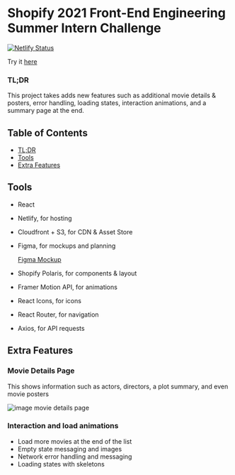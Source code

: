 # Shopify 2021 Front-End Engineering Summer Intern Challenge
[![Netlify Status](https://api.netlify.com/api/v1/badges/f5c0408c-13de-4b4a-a477-47ecff6755a1/deploy-status)](https://app.netlify.com/sites/shopify2021/deploys)

Try it [here](https://shopify2021.netlify.app/)

### TL;DR
This project takes adds new features such as additional movie details & posters, error handling, loading states, interaction animations, and a summary page at the end.

## Table of Contents
- [TL;DR](https://github.com/madebyjustinzhang/shopify-2021#tldr)
- [Tools](https://github.com/madebyjustinzhang/shopify-2021#tools)
- [Extra Features](https://github.com/madebyjustinzhang/shopify-2021#extra-features)

## Tools

- React
- Netlify, for hosting
- Cloudfront + S3, for CDN & Asset Store
- Figma, for mockups and planning
  
    [Figma Mockup](https://www.figma.com/file/GFMA2IxSD5m1jh783NQMlv/Shopify-Front-End-Developer-Intern-2021-Challenge?node-id=0%3A1)
- Shopify Polaris, for components & layout
- Framer Motion API, for animations
- React Icons, for icons
- React Router, for navigation
- Axios, for API requests

## Extra Features

### Movie Details Page
This shows information such as actors, directors, a plot summary, and even movie posters

![image movie details page](https://github.com/madebyjustinzhang/shopify-2021/blob/master/read%20me%20images/movie-details-regular.png)
### Interaction and load animations
- Load more movies at the end of the list
- Empty state messaging and images
- Network error handling and messaging
- Loading states with skeletons
